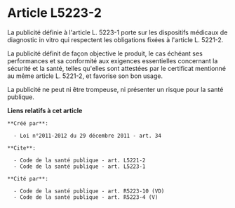 # Article L5223-2

La publicité définie à l'article L. 5223-1 porte sur les dispositifs médicaux de diagnostic in vitro qui respectent les
obligations fixées à l'article L. 5221-2. 

La publicité définit de façon objective le produit, le cas échéant ses performances et sa conformité aux exigences
essentielles concernant la sécurité et la santé, telles qu'elles sont attestées par le certificat mentionné au même article
L. 5221-2, et favorise son bon usage. 

La publicité ne peut ni être trompeuse, ni présenter un risque pour la santé publique.

**Liens relatifs à cet article**

	**Créé par**:

	  - Loi n°2011-2012 du 29 décembre 2011 - art. 34

	**Cite**:

	  - Code de la santé publique - art. L5221-2
	  - Code de la santé publique - art. L5223-1

	**Cité par**:

	  - Code de la santé publique - art. R5223-10 (VD)
	  - Code de la santé publique - art. R5223-4 (V)
